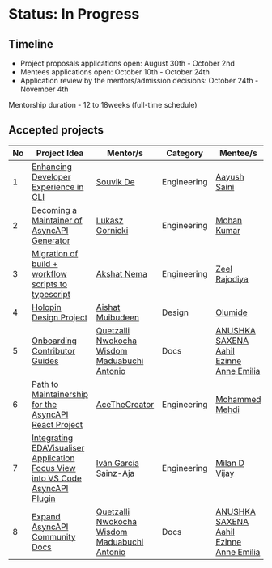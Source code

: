 # Status: In Progress

## Timeline

- Project proposals applications open: August 30th - October 2nd
- Mentees applications open: October 10th - October 24th
- Application review by the mentors/admission decisions: October 24th - November 4th

Mentorship duration - 12 to 18weeks \(full-time schedule\)

## Accepted projects
| No | Project Idea | Mentor/s | Category | Mentee/s |
| --- | --- | --- | --- | --- |
| 1 | [Enhancing Developer Experience in CLI](https://github.com/orgs/asyncapi/discussions/1361#discussioncomment-10498762) | [Souvik De](https://github.com/souvikns) | Engineering | [Aayush Saini](https://github.com/AayushSaini101) |
| 2 | [Becoming a Maintainer of AsyncAPI Generator](https://github.com/orgs/asyncapi/discussions/1361#discussioncomment-10520123) | [Lukasz Gornicki](https://github.com/derberg) | Engineering | [Mohan Kumar](https://github.com/ItshMoh) |
| 3 |[Migration of build + workflow scripts to typescript](https://github.com/orgs/asyncapi/discussions/1361#discussioncomment-10524236) | [Akshat Nema](https://github.com/AKSHATNEMA) | Engineering | [Zeel Rajodiya](https://github.com/JeelRajodiya)  |
| 4 |[Holopin Design Project](https://github.com/orgs/asyncapi/discussions/1361#discussioncomment-10529752) | [Aishat Muibudeen](https://github.com/Mayaleeeee) | Design | [Olumide](https://github.com/Oloso-surur) |
| 5 |[Onboarding Contributor Guides](https://github.com/orgs/asyncapi/discussions/1361#discussioncomment-10610947) | [Quetzalli](https://github.com/quetzalliwrites) [Nwokocha Wisdom Maduabuchi](https://github.com/wise4rmgod)  [Antonio](https://github.com/bandantonio)  | Docs | [ANUSHKA SAXENA](https://github.com/SaxenaAnushka102) [Aahil](https://github.com/Aahil13) [Ezinne Anne Emilia](https://github.com/ezinneanne) |
| 6 |[Path to Maintainership for the AsyncAPI React Project](https://github.com/orgs/asyncapi/discussions/1361#discussioncomment-10811342) | [AceTheCreator](https://github.com/acethecreator)  | Engineering | [Mohammed Mehdi](https://github.com/catosaurusrex2003) |
| 7 |[Integrating EDAVisualiser Application Focus View into VS Code AsyncAPI Plugin](https://github.com/orgs/asyncapi/discussions/1361#discussioncomment-10540858) | [Iván García Sainz-Aja](https://github.com/ibishal)  | Engineering | [Milan D Vijay](https://github.com/ibishal)|
| 8 |[Expand AsyncAPI Community Docs](https://github.com/orgs/asyncapi/discussions/1361#discussioncomment-10818908) | [Quetzalli](https://github.com/quetzalliwrites) [Nwokocha Wisdom Maduabuchi](https://github.com/wise4rmgod)  [Antonio](https://github.com/bandantonio)  | Docs | [ANUSHKA SAXENA](https://github.com/SaxenaAnushka102) [Aahil](https://github.com/Aahil13) [Ezinne Anne Emilia](https://github.com/ezinneanne) |

